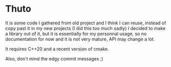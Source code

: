 # Thuto
It is some code I gathered from old project and I think I can reuse, instead of copy past it in my new projects (I did this too much sadly) I decided to make a library out of it, but it is essentially for my personnal usage, so no documentation for now and it is not very mature, API may change a lot.

It requires C++20 and a recent version of cmake.

Also, don't mind the edgy commit messages ;)
